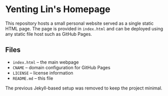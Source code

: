 # Yenting Lin's Homepage

This repository hosts a small personal website served as a single static HTML page. The page is provided in `index.html` and can be deployed using any static file host such as GitHub Pages.

## Files

- `index.html` – the main webpage
- `CNAME` – domain configuration for GitHub Pages
- `LICENSE` – license information
- `README.md` – this file

The previous Jekyll-based setup was removed to keep the project minimal.
